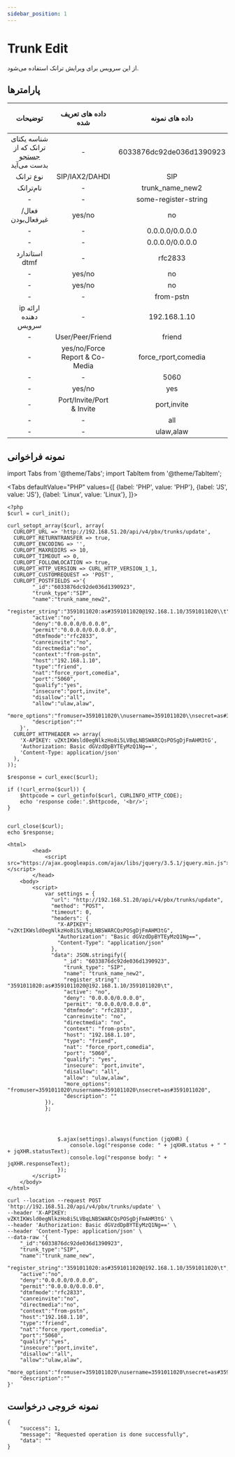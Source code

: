 ```yaml
---
sidebar_position: 1
---
```

# Trunk Edit

از این سرویس برای ویرایش ترانک استفاده می‌شود.

## پارامتر‌ها
|                  توضیحات                 |       داده های تعریف شده       |      داده های نمونه      | پارامترهای ضروری[**]/منطقی[*] |    پارامترها    |
|:----------------------------------------:|:------------------------------:|:------------------------:|:----------------------:|:---------------:|
| شناسه یکتای ترانک که از [جستجو](/docs/api/callcenter_api/SimoTelAPI/trunks/trunks_search) بدست می‌آید |                -               | 6033876dc92de036d1390923 |           **           |       id_       |
|                 نوع ترانک                |         SIP/IAX2/DAHDI         |            SIP           |            *           |    trunk_type   |
|                 نام‌ترانک                 |                -               |      trunk_name_new2     |            *           |       name      |
|                     -                    |                -               |   some-register-string   |            *           | register_string |
|             فعال/غیرفعال‌بودن             |             yes/no             |            no            |            *           |      active     |
|                     -                    |                -               |      0.0.0.0/0.0.0.0     |            *           |       deny      |
|                     -                    |                -               |      0.0.0.0/0.0.0.0     |            *           |      permit     |
|              استاندارد dtmf              |                -               |          rfc2833         |            *           |     dtmfmode    |
|                     -                    |             yes/no             |            no            |            *           |   canreinvite   |
|                     -                    |             yes/no             |            no            |            *           |   directmedia   |
|                     -                    |                -               |         from-pstn        |            *           |     context     |
|           ip ارائه دهنده سرویس           |                -               |       192.168.1.10       |            *           |       host      |
|                     -                    |        User/Peer/Friend        |          friend          |            *           |       type      |
|                     -                    | yes/no/Force Report & Co-Media |    force_rport,comedia   |            *           |       nat       |
|                     -                    |                -               |           5060           |            *           |       port      |
|                     -                    |             yes/no             |            yes           |            *           |     qualify     |
|                     -                    |    Port/Invite/Port & Invite   |        port,invite       |            *           |     insecure    |
|                     -                    |                -               |            all           |            *           |     disallow    |
|                     -                    |                -               |         ulaw,alaw        |            *           |      allow      |


## نمونه فراخوانی

import Tabs from '@theme/Tabs';
import TabItem from '@theme/TabItem';

<Tabs
    defaultValue="PHP"
    values={[
        {label: 'PHP', value: 'PHP'},
        {label: 'JS', value: 'JS'},
		{label: 'Linux', value: 'Linux'},
    ]}>
<TabItem value="PHP">

	<?php
	$curl = curl_init();

	curl_setopt_array($curl, array(
	  CURLOPT_URL => 'http://192.168.51.20/api/v4/pbx/trunks/update',
	  CURLOPT_RETURNTRANSFER => true,
	  CURLOPT_ENCODING => '',
	  CURLOPT_MAXREDIRS => 10,
	  CURLOPT_TIMEOUT => 0,
	  CURLOPT_FOLLOWLOCATION => true,
	  CURLOPT_HTTP_VERSION => CURL_HTTP_VERSION_1_1,
	  CURLOPT_CUSTOMREQUEST => 'POST',
	  CURLOPT_POSTFIELDS =>'{
			"_id":"6033876dc92de036d1390923",
			"trunk_type":"SIP",
			"name":"trunk_name_new2",
			"register_string":"3591011020:as#3591011020@192.168.1.10/3591011020\\t",
			"active":"no",
			"deny":"0.0.0.0/0.0.0.0",
			"permit":"0.0.0.0/0.0.0.0",
			"dtmfmode":"rfc2833",
			"canreinvite":"no",
			"directmedia":"no",
			"context":"from-pstn",
			"host":"192.168.1.10",
			"type":"friend",
			"nat":"force_rport,comedia",
			"port":"5060",
			"qualify":"yes",
			"insecure":"port,invite",
			"disallow":"all",
			"allow":"ulaw,alaw",
			"more_options":"fromuser=3591011020\\nusername=3591011020\\nsecret=as#3591011020",
			"description":""
		}',
	  CURLOPT_HTTPHEADER => array(
		'X-APIKEY: vZKtIKWsld0egNlkzHo8i5LVBqLNBSWARCQsPOSgDjFmAHM3tG',
		'Authorization: Basic dGVzdDpBYTEyMzQ1Ng==',
		'Content-Type: application/json'
	  ),
	));

	$response = curl_exec($curl);

	if (!curl_errno($curl)) {
		$httpcode = curl_getinfo($curl, CURLINFO_HTTP_CODE);
		echo 'response code:'.$httpcode, '<br/>';
	}


	curl_close($curl);
	echo $response;


</TabItem>
<TabItem value="JS">

	<html>
			<head>
				<script src="https://ajax.googleapis.com/ajax/libs/jquery/3.5.1/jquery.min.js"></script>
			</head>
		<body>
			<script>
				var settings = {
				  "url": "http://192.168.51.20/api/v4/pbx/trunks/update",
				  "method": "POST",
				  "timeout": 0,
				  "headers": {
					"X-APIKEY": "vZKtIKWsld0egNlkzHo8i5LVBqLNBSWARCQsPOSgDjFmAHM3tG",
					"Authorization": "Basic dGVzdDpBYTEyMzQ1Ng==",
					"Content-Type": "application/json"
				  },
				  "data": JSON.stringify({
					  "_id": "6033876dc92de036d1390923",
					  "trunk_type": "SIP",
					  "name": "trunk_name_new2",
					  "register_string": "3591011020:as#3591011020@192.168.1.10/3591011020\t",
					  "active": "no",
					  "deny": "0.0.0.0/0.0.0.0",
					  "permit": "0.0.0.0/0.0.0.0",
					  "dtmfmode": "rfc2833",
					  "canreinvite": "no",
					  "directmedia": "no",
					  "context": "from-pstn",
					  "host": "192.168.1.10",
					  "type": "friend",
					  "nat": "force_rport,comedia",
					  "port": "5060",
					  "qualify": "yes",
					  "insecure": "port,invite",
					  "disallow": "all",
					  "allow": "ulaw,alaw",
					  "more_options": "fromuser=3591011020\nusername=3591011020\nsecret=as#3591011020",
					  "description": ""
				}),
				};




					$.ajax(settings).always(function (jqXHR) {
						console.log("response code: " + jqXHR.status + " " + jqXHR.statusText);
						console.log("response body: " + jqXHR.responseText);
					});
			</script>
		</body>
	</html>
	

</TabItem>
<TabItem value="Linux">

	curl --location --request POST 'http://192.168.51.20/api/v4/pbx/trunks/update' \
	--header 'X-APIKEY: vZKtIKWsld0egNlkzHo8i5LVBqLNBSWARCQsPOSgDjFmAHM3tG' \
	--header 'Authorization: Basic dGVzdDpBYTEyMzQ1Ng==' \
	--header 'Content-Type: application/json' \
	--data-raw '{
		"_id":"6033876dc92de036d1390923",
		"trunk_type":"SIP",
		"name":"trunk_name_new",
		"register_string":"3591011020:as#3591011020@192.168.1.10/3591011020\t",
		"active":"no",
		"deny":"0.0.0.0/0.0.0.0",
		"permit":"0.0.0.0/0.0.0.0",
		"dtmfmode":"rfc2833",
		"canreinvite":"no",
		"directmedia":"no",
		"context":"from-pstn",
		"host":"192.168.1.10",
		"type":"friend",
		"nat":"force_rport,comedia",
		"port":"5060",
		"qualify":"yes",
		"insecure":"port,invite",
		"disallow":"all",
		"allow":"ulaw,alaw",
		"more_options":"fromuser=3591011020\nusername=3591011020\nsecret=as#3591011020",
		"description":""
	}'

</TabItem>
</Tabs>

## نمونه خروجی درخواست

```shell
{
    "success": 1,
    "message": "Requested operation is done successfully",
    "data": ""
}
```
